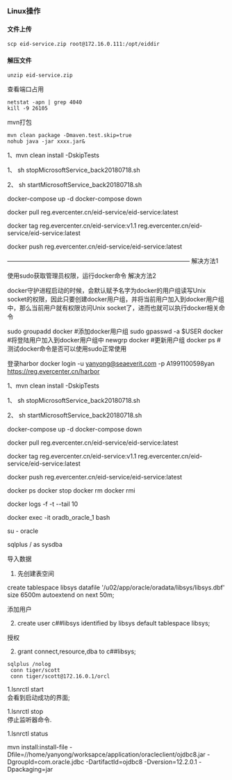 ### Linux操作

#### 文件上传

```
scp eid-service.zip root@172.16.0.111:/opt/eiddir
```

#### 解压文件

```
unzip eid-service.zip
```

查看端口占用

```
netstat -apn | grep 4040
kill -9 26105
```

mvn打包

```
mvn clean package -Dmaven.test.skip=true
nohub java -jar xxxx.jar&
```


1、mvn clean install -DskipTests

1、 sh stopMicrosoftService_back20180718.sh

2、 sh startMicrosoftService_back20180718.sh

docker-compose up -d
docker-compose down



docker pull reg.evercenter.cn/eid-service/eid-service:latest

docker tag reg.evercenter.cn/eid-service:v1.1 reg.evercenter.cn/eid-service/eid-service:latest

docker push reg.evercenter.cn/eid-service/eid-service:latest






——————————————————————————————
解决方法1

使用sudo获取管理员权限，运行docker命令
解决方法2

docker守护进程启动的时候，会默认赋予名字为docker的用户组读写Unix socket的权限，因此只要创建docker用户组，并将当前用户加入到docker用户组中，那么当前用户就有权限访问Unix socket了，进而也就可以执行docker相关命令

sudo groupadd docker     #添加docker用户组
sudo gpasswd -a $USER docker     #将登陆用户加入到docker用户组中
newgrp docker     #更新用户组
docker ps    #测试docker命令是否可以使用sudo正常使用


登录harbor
docker login  -u yanyong@seaeverit.com -p A1991100598yan https://reg.evercenter.cn/harbor

1、mvn clean install -DskipTests

1、 sh stopMicrosoftService_back20180718.sh

2、 sh startMicrosoftService_back20180718.sh

docker-compose up -d
docker-compose down



docker pull reg.evercenter.cn/eid-service/eid-service:latest

docker tag reg.evercenter.cn/eid-service:v1.1 reg.evercenter.cn/eid-service/eid-service:latest

docker push reg.evercenter.cn/eid-service/eid-service:latest

docker ps
docker stop <containerid>
docker rm <containerid>
docker rmi <imageid>

docker logs -f -t --tail 10



docker exec -it oradb_oracle_1 bash

su - oracle

sqlplus / as sysdba

导入数据

1. 先创建表空间

create tablespace libsys datafile '/u02/app/oracle/oradata/libsys/libsys.dbf' size 6500m autoextend on next 50m;

添加用户

2. create user c##libsys identified by libsys default tablespace libsys;

授权

2. grant connect,resource,dba to c##libsys;





```
sqlplus /nolog
 conn tiger/scott
 conn tiger/scott@172.16.0.1/orcl
```

1.lsnrctl start  
会看到启动成功的界面;

1.lsnrctl stop  
停止监听器命令.

1.lsnrctl status  





mvn install:install-file -Dfile=//home/yanyong/worksapce/application/oracleclient/ojdbc8.jar -DgroupId=com.oracle.jdbc -DartifactId=ojdbc8 -Dversion=12.2.0.1 -Dpackaging=jar



